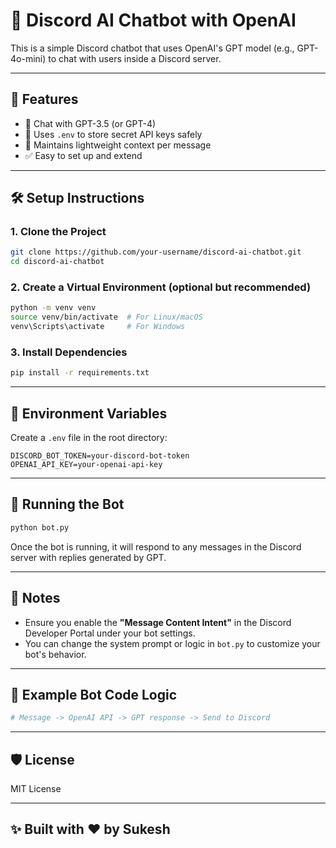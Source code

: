 # 🤖 Discord AI Chatbot with OpenAI

This is a simple Discord chatbot that uses OpenAI's GPT model (e.g., GPT-4o-mini) to chat with users inside a Discord server.

---

## 🚀 Features

- 💬 Chat with GPT-3.5 (or GPT-4)
- 🔐 Uses `.env` to store secret API keys safely
- 🧠 Maintains lightweight context per message
- ✅ Easy to set up and extend

---

## 🛠️ Setup Instructions

### 1. Clone the Project

```bash
git clone https://github.com/your-username/discord-ai-chatbot.git
cd discord-ai-chatbot
```

### 2. Create a Virtual Environment (optional but recommended)

```bash
python -m venv venv
source venv/bin/activate  # For Linux/macOS
venv\Scripts\activate     # For Windows
```

### 3. Install Dependencies

```bash
pip install -r requirements.txt
```

---

## 🔐 Environment Variables

Create a `.env` file in the root directory:

```
DISCORD_BOT_TOKEN=your-discord-bot-token
OPENAI_API_KEY=your-openai-api-key
```

---

## 🤖 Running the Bot

```bash
python bot.py
```

Once the bot is running, it will respond to any messages in the Discord server with replies generated by GPT.

---

## 📌 Notes

- Ensure you enable the **"Message Content Intent"** in the Discord Developer Portal under your bot settings.
- You can change the system prompt or logic in `bot.py` to customize your bot's behavior.

---

## 🧠 Example Bot Code Logic

```python
# Message -> OpenAI API -> GPT response -> Send to Discord
```

---

## 🛡️ License

MIT License

---

## ✨ Built with ❤️ by Sukesh
